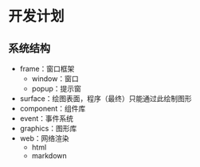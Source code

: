 # 开发计划

## 系统结构

* frame：窗口框架
  * window：窗口
  * popup：提示窗
* surface：绘图表面，程序（最终）只能通过此绘制图形
* component：组件库
* event：事件系统
* graphics：图形库
* web：网络渲染
  * html
  * markdown
